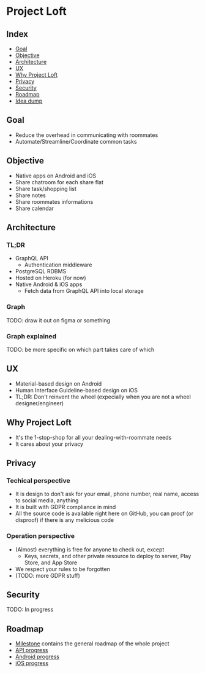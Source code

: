 # Project Loft

## Index

- [Goal](#goal)
- [Objective](#objective)
- [Architecture](#architecture)
- [UX](#ux)
- [Why Project Loft](#why-project-loft)
- [Privacy](#privacy)
- [Security](#security)
- [Roadmap](#roadmap)
- [Idea dump](throughtNote.md)

## Goal

- Reduce the overhead in communicating with roommates
- Automate/Streamline/Coordinate common tasks

## Objective

- Native apps on Android and iOS
- Share chatroom for each share flat
- Share task/shopping list
- Share notes
- Share roommates informations
- Share calendar

## Architecture

### TL;DR

- GraphQL API
  - Authentication middleware
- PostgreSQL RDBMS
- Hosted on Heroku (for now)
- Native Android & iOS apps
  - Fetch data from GraphQL API into local storage

### Graph

TODO: draw it out on figma or something

### Graph explained

TODO: be more specific on which part takes care of which 

## UX

- Material-based design on Android
- Human Interface Guideline-based design on iOS
- TL;DR: Don't reinvent the wheel (expecially when you are not a wheel designer/engineer)

## Why Project Loft

- It's the 1-stop-shop for all your dealing-with-roommate needs
- It cares about your privacy

## Privacy

### Techical perspective

- It is design to don't ask for your email, phone number, real name, access to social media, anything
- It is built with GDPR compliance in mind
- All the source code is available right here on GitHub, you can proof (or disproof) if there is any melicious code

### Operation perspective

- (Almost) everything is free for anyone to check out, except
  - Keys, secrets, and other private resource to deploy to server, Play Store, and App Store
- We respect your rules to be forgotten
- (TODO: more GDPR stuff)

## Security

TODO: In progress

## Roadmap

- [Milestone](https://github.com/louistsaitszho/Loft-Project/milestones?direction=asc&sort=due_date&state=open) contains the general roadmap of the whole project
- [API progress](https://github.com/louistsaitszho/Loft-API/projects/1)
- [Android progress](https://github.com/louistsaitszho/Loft-Android/projects/2)
- [iOS progress](https://github.com/louistsaitszho/Loft-iOS/projects/1)